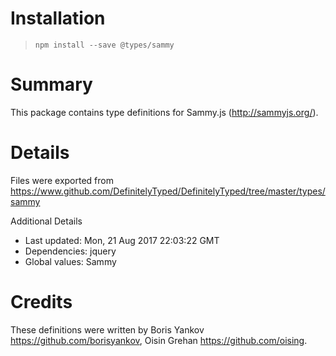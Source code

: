 # Installation
> `npm install --save @types/sammy`

# Summary
This package contains type definitions for Sammy.js (http://sammyjs.org/).

# Details
Files were exported from https://www.github.com/DefinitelyTyped/DefinitelyTyped/tree/master/types/sammy

Additional Details
 * Last updated: Mon, 21 Aug 2017 22:03:22 GMT
 * Dependencies: jquery
 * Global values: Sammy

# Credits
These definitions were written by Boris Yankov <https://github.com/borisyankov>, Oisin Grehan <https://github.com/oising>.
